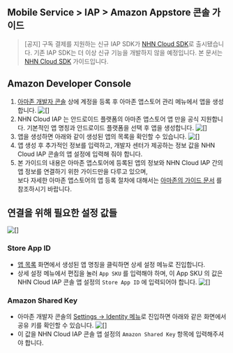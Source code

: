 ## Mobile Service > IAP > Amazon Appstore 콘솔 가이드

> [공지]
> 구독 결제를 지원하는 신규 IAP SDK가 [NHN Cloud SDK](http://docs.toast.com/ko/TOAST/ko/toast-sdk/overview/)로 출시됐습니다.
> 기존 IAP SDK는 더 이상 신규 기능을 개발하지 않을 예정입니다.
> 본 문서는 [NHN Cloud SDK](http://docs.toast.com/ko/TOAST/ko/toast-sdk/overview/) 가이드입니다.

## Amazon Developer Console
1. [아마존 개발자 콘솔](https://developer.amazon.com/) 상에 계정을 등록 후 아마존 앱스토어 관리 메뉴에서 앱을 생성합니다.
![[]](http://static.toastoven.net/prod_iap/amazon_developer_console_eng.png)
2. NHN Cloud IAP 는 안드로이드 플랫폼의 아마존 앱스토어 앱 만을 공식 지원합니다. 기본적인 앱 명칭과 안드로이드 플랫폼을 선택 후 앱을 생성합니다.
![[]](http://static.toastoven.net/prod_iap/amazon_appmenu_0_eng.png)
3. 앱을 생성하면 아래와 같이 생성된 앱의 목록을 확인할 수 있습니다.
![[]](http://static.toastoven.net/prod_iap/amazon_appmenu_1_eng.png)
4. 앱 생성 후 추가적인 정보를 입력하고, 개발자 센터가 제공하는 정보 값을 NHN Cloud IAP 콘솔의 앱 설정에 입력해 줘야 합니다.
5. 본 가이드의 내용은 아마존 앱스토어에 등록된 앱의 정보와 NHN Cloud IAP 간의 앱 정보를 연결하기 위한 가이드만을 다루고 있으며, <br/> 보다 자세한 아마존 앱스토어의 앱 등록 절차에 대해서는 [아마존의 가이드 문서](https://developer.amazon.com/apps-and-games/documentation) 를 참조하시기 바랍니다.

## 연결을 위해 필요한 설정 값들
![[]](http://static.toastoven.net/prod_iap/amazon_iap_console_kor.png)
### Store App ID 
- [앱 목록](https://developer.amazon.com/apps-and-games/console/apps/list.html) 화면에서 생성된 앱 명칭을 클릭하면 상세 설정 메뉴로 진입합니다.
- 상세 설정 메뉴에서 편집을 눌러 `App SKU` 를 입력해야 하며, 이 App SKU 의 값은 NHN Cloud IAP 콘솔 앱 설정의 `Store App ID` 에 입력되어야 합니다.
  ![[]](http://static.toastoven.net/prod_iap/amazon_appmenu_2_eng.png)


### Amazon Shared Key
- 아마존 개발자 콘솔의 [Settings -> Identity 메뉴](https://developer.amazon.com/settings/console/sdk/shared-key)로 진입하면 아래와 같은 화면에서 공유 키를 확인할 수 있습니다.
![[]](http://static.toastoven.net/prod_iap/amazon_appmenu_3_eng.png)
- 이 값을 NHN Cloud IAP 콘솔 앱 설정의 `Amazon Shared Key` 항목에 입력해주셔야 합니다.
